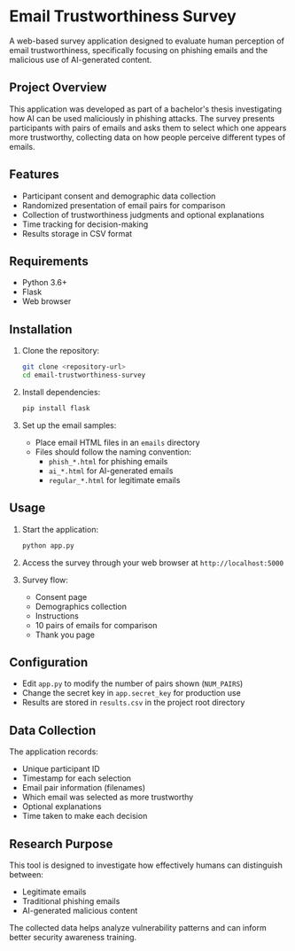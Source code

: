 # Email Trustworthiness Survey

A web-based survey application designed to evaluate human perception of email trustworthiness, specifically focusing on phishing emails and the malicious use of AI-generated content.

## Project Overview

This application was developed as part of a bachelor's thesis investigating how AI can be used maliciously in phishing attacks. The survey presents participants with pairs of emails and asks them to select which one appears more trustworthy, collecting data on how people perceive different types of emails.

## Features

- Participant consent and demographic data collection
- Randomized presentation of email pairs for comparison
- Collection of trustworthiness judgments and optional explanations
- Time tracking for decision-making
- Results storage in CSV format

## Requirements

- Python 3.6+
- Flask
- Web browser

## Installation

1. Clone the repository:
   ```bash
   git clone <repository-url>
   cd email-trustworthiness-survey
   ```

2. Install dependencies:
   ```bash
   pip install flask
   ```

3. Set up the email samples:
   - Place email HTML files in an `emails` directory
   - Files should follow the naming convention:
     - `phish_*.html` for phishing emails
     - `ai_*.html` for AI-generated emails
     - `regular_*.html` for legitimate emails

## Usage

1. Start the application:
   ```bash
   python app.py
   ```

2. Access the survey through your web browser at `http://localhost:5000`

3. Survey flow:
   - Consent page
   - Demographics collection
   - Instructions
   - 10 pairs of emails for comparison
   - Thank you page

## Configuration

- Edit `app.py` to modify the number of pairs shown (`NUM_PAIRS`)
- Change the secret key in `app.secret_key` for production use
- Results are stored in `results.csv` in the project root directory

## Data Collection

The application records:
- Unique participant ID
- Timestamp for each selection
- Email pair information (filenames)
- Which email was selected as more trustworthy
- Optional explanations
- Time taken to make each decision

## Research Purpose

This tool is designed to investigate how effectively humans can distinguish between:
- Legitimate emails
- Traditional phishing emails
- AI-generated malicious content

The collected data helps analyze vulnerability patterns and can inform better security awareness training.